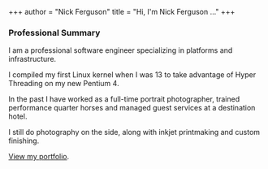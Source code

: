 +++
author = "Nick Ferguson"
title = "Hi, I'm Nick Ferguson ..."
+++

### Professional Summary

I am a professional software engineer specializing in platforms and infrastructure. 

I compiled my first Linux kernel when I was 13 to take advantage of Hyper Threading on my new Pentium 4.  

In the past I have worked as a full-time portrait photographer, trained performance quarter horses and managed guest services at a destination hotel.

I still do photography on the side, along with inkjet printmaking and custom finishing.  
  
[View my portfolio](https://ferguson.photos).    

